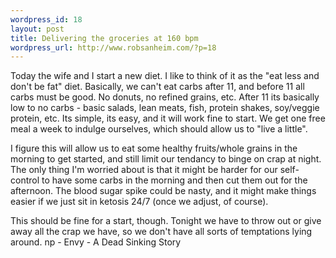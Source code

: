```yaml
--- 
wordpress_id: 18
layout: post
title: Delivering the groceries at 160 bpm
wordpress_url: http://www.robsanheim.com/?p=18
---
```

Today the wife and I start a new diet. I like to think of it as the "eat less and don't be fat" diet. Basically, we can't eat carbs after 11, and before 11 all carbs must be good. No donuts, no refined grains, etc. After 11 its basically low to no carbs - basic salads, lean meats, fish, protein shakes, soy/veggie protein, etc. Its simple, its easy, and it will work fine to start. We get one free meal a week to indulge ourselves, which should allow us to "live a little".

I figure this will allow us to eat some healthy fruits/whole grains in the morning to get started, and still limit our tendancy to binge on crap at night. The only thing I'm worried about is that it might be harder for our self-control to have some carbs in the morning and then cut them out for the afternoon. The blood sugar spike could be nasty, and it might make things easier if we just sit in ketosis 24/7 (once we adjust, of course).

This should be fine for a start, though. Tonight we have to throw out or give away all the crap we have, so we don't have all sorts of temptations lying around.
np - Envy - A Dead Sinking Story
